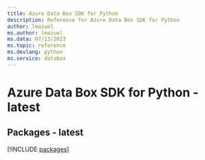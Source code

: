 ```yaml
---
title: Azure Data Box SDK for Python
description: Reference for Azure Data Box SDK for Python
author: lmazuel
ms.author: lmazuel
ms.data: 07/13/2023
ms.topic: reference
ms.devlang: python
ms.service: databox
---
```

# Azure Data Box SDK for Python - latest
## Packages - latest
[!INCLUDE [packages](data-box-index.md)]